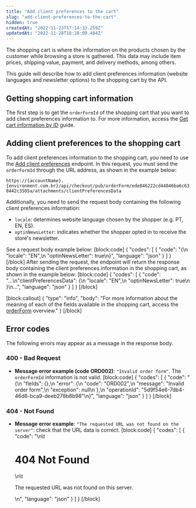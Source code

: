 ```yaml
---
title: "Add client preferences to the cart"
slug: "add-client-preferences-to-the-cart"
hidden: true
createdAt: "2022-11-23T17:14:33.259Z"
updatedAt: "2022-11-28T18:28:09.484Z"
---
```

The shopping cart is where the information on the products chosen by the customer while browsing a store is gathered. This data may include item prices, shipping value, payment, and delivery methods, among others.

This guide will describe how to add client preferences information (website languages and newsletter options) to the shopping cart by the API.

## Getting shopping cart information

The first step is to get the `orderFormId` of the shopping cart that you want to add client preferences information to. For more information, access the [Get cart information by ID](https://developers.vtex.com/vtex-rest-api/docs/get-cart-information-by-id) guide.

## Adding client preferences to the shopping cart

To add client preferences information to the shopping cart, you need to use the [Add client preferences](https://developers.vtex.com/vtex-rest-api/reference/addclientpreferences) endpoint. In this request, you must send the `orderFormId` through the URL address, as shown in the example below:

`https://{accountName}.{environment.com.br}/api/checkout/pub/orderForm/ede846222cd44046ba6c638442c3505a/attachments/clientPreferencesData`

Additionally, you need to send the request body containing the following client preferences information:

- `locale`: determines website language chosen by the shopper (e.g. PT, EN, ES).
- `optinNewsLetter`: indicates whether the shopper opted in to receive the store's newsletter.

See a request body example below:
[block:code]
{
  "codes": [
    {
      "code": "{\n     \"locale\": \"EN\",\n     \"optinNewsLetter\": true\n}",
      "language": "json"
    }
  ]
}
[/block]
After sending the request, the endpoint will return the response body containing the client preferences information in the shopping cart, as shown in the example below:
[block:code]
{
  "codes": [
    {
      "code": "...\n\"clientPreferencesData\": {\n        \"locale\": \"EN\",\n        \"optinNewsLetter\": true\n    }\n...",
      "language": "json"
    }
  ]
}
[/block]

[block:callout]
{
  "type": "info",
  "body": "For more information about the meaning of each of the fields available in the shopping cart, access the [orderForm](https://developers.vtex.com/vtex-rest-api/reference/orderform-fields) overview."
}
[/block]
## Error codes

The following errors may appear as a message in the response body.

### 400 - Bad Request

- **Message error example (code ORD002)**: `"Invalid order form"`. The `orderFormId` information is not valid.
[block:code]
{
  "codes": [
    {
      "code": "{\n    \"fields\": {},\n    \"error\": {\n        \"code\": \"ORD002\",\n        \"message\": \"Invalid order form\",\n        \"exception\": null\n    },\n    \"operationId\": \"5d9f54e6-7db4-46d6-bca9-deeb278b8b98\"\n}",
      "language": "json"
    }
  ]
}
[/block]
### 404 - Not Found

- **Message error example**: `"The requested URL was not found on the server"`: check that the URL data is correct.
[block:code]
{
  "codes": [
    {
      "code": "<body>\n\t<h1>404 Not Found</h1>\n\t<p>The requested URL was not found on this server.</p>\n</body>",
      "language": "json"
    }
  ]
}
[/block]